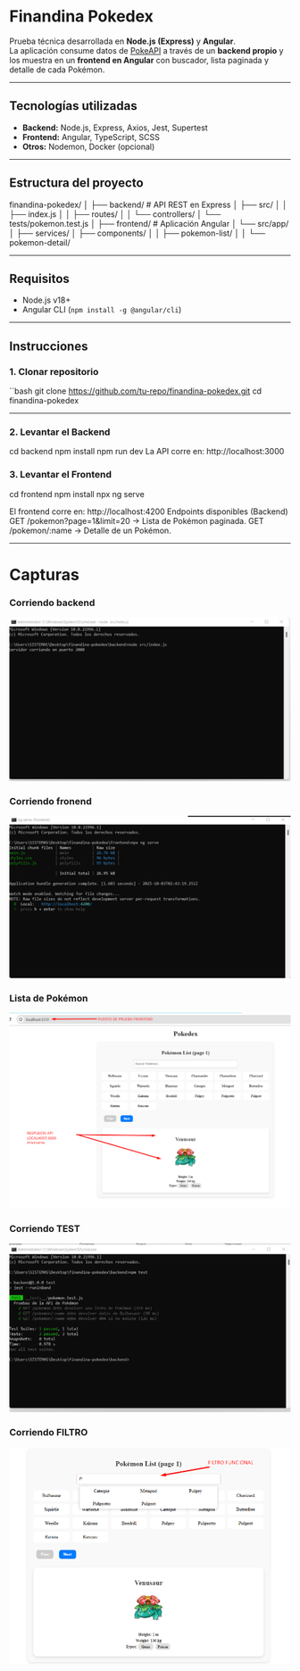 # Finandina Pokedex
Prueba técnica desarrollada en **Node.js (Express)** y **Angular**.  
La aplicación consume datos de [PokeAPI](https://pokeapi.co/) a través de un **backend propio** y los muestra en un **frontend en Angular** con buscador, lista paginada y detalle de cada Pokémon.

---

## Tecnologías utilizadas
- **Backend:** Node.js, Express, Axios, Jest, Supertest
- **Frontend:** Angular, TypeScript, SCSS
- **Otros:** Nodemon, Docker (opcional)

---

## Estructura del proyecto
finandina-pokedex/
│
├── backend/ # API REST en Express
│ ├── src/
│ │ ├── index.js
│ │ ├── routes/
│ │ └── controllers/
│ └── tests/pokemon.test.js
│
├── frontend/ # Aplicación Angular
│ └── src/app/
│ ├── services/
│ ├── components/
│ │ ├── pokemon-list/
│ │ └── pokemon-detail/

---

## Requisitos
- Node.js v18+
- Angular CLI (`npm install -g @angular/cli`)

---

## Instrucciones

### 1. Clonar repositorio
``bash
git clone https://github.com/tu-repo/finandina-pokedex.git
cd finandina-pokedex

---

### 2. Levantar el Backend
cd backend
npm install
npm run dev
La API corre en: http://localhost:3000

### 3. Levantar el Frontend
cd frontend
npm install
npx ng serve

El frontend corre en: http://localhost:4200
Endpoints disponibles (Backend)
GET /pokemon?page=1&limit=20 → Lista de Pokémon paginada.
GET /pokemon/:name → Detalle de un Pokémon.

---

# Capturas

### Corriendo backend
[![Lista de Pokémon](./capturas-pruebas/CORRIENDO_BACKEND.png)](./capturas-pruebas/CORRIENDO_BACKEND.png)

### Corriendo fronend
[![Lista de Pokémon](./capturas-pruebas/CORRIENDO_FRONTEND.png)](./capturas-pruebas/CORRIENDO_FRONTEND.png)

### Lista de Pokémon
[![Lista de Pokémon](./capturas-pruebas/RESPUESTA1.png)](./capturas-pruebas/RESPUESTA1.png)

### Corriendo TEST
[![Lista de Pokémon](./capturas-pruebas/TEST.png)](./capturas-pruebas/TEST.png)

### Corriendo FILTRO
[![Lista de Pokémon](./capturas-pruebas/FILTRO.png)](./capturas-pruebas/FILTRO.png)



